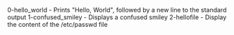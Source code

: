 0-hello_world - Prints "Hello, World", followed by a new line to the standard output
1-confused_smiley - Displays a confused smiley
2-hellofile - Display the content of the /etc/passwd file
